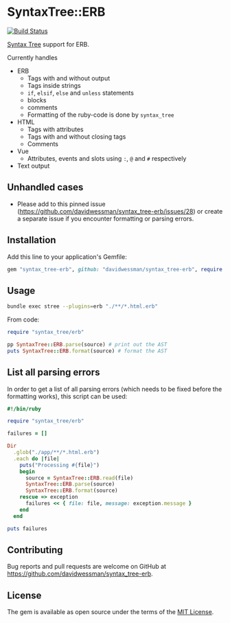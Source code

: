 # SyntaxTree::ERB

[![Build Status](https://github.com/davidwessman/syntax_tree-erb/actions/workflows/main.yml/badge.svg)](https://github.com/davidwessman/syntax_tree-erb/actions/workflows/main.yml)

[Syntax Tree](https://github.com/ruby-syntax-tree/syntax_tree) support for ERB.

Currently handles

- ERB
  - Tags with and without output
  - Tags inside strings
  - `if`, `elsif`, `else` and `unless` statements
  - blocks
  - comments
  - Formatting of the ruby-code is done by `syntax_tree`
- HTML
  - Tags with attributes
  - Tags with and without closing tags
  - Comments
- Vue
  - Attributes, events and slots using `:`, `@` and `#` respectively
- Text output

## Unhandled cases

- Please add to this pinned issue (https://github.com/davidwessman/syntax_tree-erb/issues/28) or create a separate issue if you encounter formatting or parsing errors.

## Installation

Add this line to your application's Gemfile:

```ruby
gem "syntax_tree-erb", github: "davidwessman/syntax_tree-erb", require: false
```

## Usage

```sh
bundle exec stree --plugins=erb "./**/*.html.erb"
```

From code:

```ruby
require "syntax_tree/erb"

pp SyntaxTree::ERB.parse(source) # print out the AST
puts SyntaxTree::ERB.format(source) # format the AST
```

## List all parsing errors

In order to get a list of all parsing errors (which needs to be fixed before the formatting works), this script can be used:

```ruby
#!/bin/ruby

require "syntax_tree/erb"

failures = []

Dir
  .glob("./app/**/*.html.erb")
  .each do |file|
    puts("Processing #{file}")
    begin
      source = SyntaxTree::ERB.read(file)
      SyntaxTree::ERB.parse(source)
      SyntaxTree::ERB.format(source)
    rescue => exception
      failures << { file: file, message: exception.message }
    end
  end

puts failures
```

## Contributing

Bug reports and pull requests are welcome on GitHub at https://github.com/davidwessman/syntax_tree-erb.

## License

The gem is available as open source under the terms of the [MIT License](https://opensource.org/licenses/MIT).
